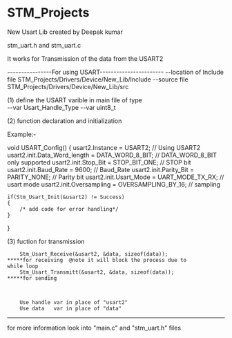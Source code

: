 # STM_Projects

New Usart Lib created by Deepak kumar

stm_uart.h and stm_uart.c

It works for Transmission of the  data from the USART2 

----------------For using USART-----------------------
--location of Include file         STM_Projects/Drivers/Device/New_Lib/Include
--source file 				       STM_Projects/Drivers/Device/New_Lib/src


(1) define the USART varible in main file of type    
				--var        Usart_Handle_Type <name of handle>
				--var 		 uint8_t  <data var>     

(2)			function declaration   and initialization

Example:- 




void USART_Config()
{ 
	usart2.Instance 			= 		USART2;			// Using USART2
	usart2.init.Data_Word_length 		= 		DATA_WORD_8_BIT;	// DATA_WORD_8_BIT only supported		usart2.init.Stop_Bit			=		STOP_BIT_ONE;		// STOP bit 
	usart2.init.Baud_Rate			=		9600;			//  Baud_Rate
	usart2.init.Parity_Bit			=		PARITY_NONE;		//	Parity bit
	usart2.init.Usart_Mode			=		UART_MODE_TX_RX;	//  usart mode
	usart2.init.Oversampling		=		OVERSAMPLING_BY_16;	//  sampling


	if(Stm_Usart_Init(&usart2) != Success)
	{
		/* add code for error handling*/
	}

}

(3)			fuction for transmission 

		
		Stm_Usart_Receive(&usart2, &data, sizeof(data));                 *****for receiving  @note it will block the process due to 																								while loop
		Stm_Usart_Transmitt(&usart2, &data, sizeof(data));				 *****for sending    	
 


 		Use handle var in place of "usart2"
 		Use data   var in place of "data"


----------------------------------------------------------------------------------

for more information look into "main.c" and "stm_uart.h" files


